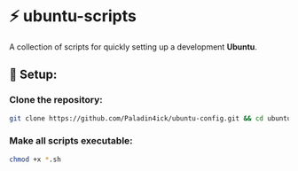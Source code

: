 # ⚡ ubuntu-scripts
A collection of scripts for quickly setting up a development **Ubuntu**.

## 🚀 Setup:
### Clone the repository:
```bash
git clone https://github.com/Paladin4ick/ubuntu-config.git && cd ubuntu-config
```
### Make all scripts executable:
```bash
chmod +x *.sh
```
